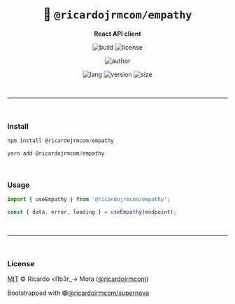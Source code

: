 <div align="center">

# 🌸 `@ricardojrmcom/empathy`

<b>React API client</b>

![build](https://img.shields.io/github/workflow/status/ricardojrmcom/empathy/Continuous%20Integration?style=for-the-badge)
![license](https://img.shields.io/github/license/ricardojrmcom/empathy?style=for-the-badge)

![author](<https://img.shields.io/badge/Author-Ricardo%20%3Cl1b3r__--%3E%20Mota%20(%40ricardojrmcom)-orange?style=for-the-badge>)

![lang](https://img.shields.io/github/languages/top/ricardojrmcom/empathy?style=for-the-badge)
![version](https://img.shields.io/npm/v/@ricardojrmcom/empathy?style=for-the-badge)
![size](https://img.shields.io/bundlephobia/min/@ricardojrmcom/empathy?style=for-the-badge)

</div>

<br />

---

<br />

### <b>Install</b>

```ts
npm install @ricardojrmcom/empathy

yarn add @ricardojrmcom/empathy
```

<br />

### <b>Usage</b>

```ts
import { useEmpathy } from '@ricardojrmcom/empathy';

const { data, error, loading } = useEmpathy(endpoint);
```

<br />

---

<br />

### <b>License</b>

[MIT](https://github.com/ricardojrmcom/empathy/blob/main/LICENSE) © Ricardo <l1b3r\_-> Mota ([@ricardojrmcom](https://github.com/ricardojrmcom))

Bootstrapped with 🟣[@ricardojrmcom/supernova](https://github.com/ricardojrmcom/supernova)

<br />
